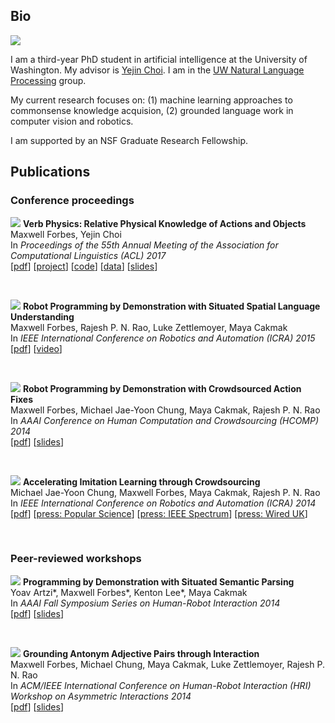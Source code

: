 ## Bio

<img src="/data/other/max_cropped.jpeg" class="totheright" />

I am a third-year PhD student in artificial intelligence at the University of
Washington. My advisor is [Yejin Choi](https://homes.cs.washington.edu/~yejin/).
I am in the [UW Natural Language
Processing](https://www.cs.washington.edu/research/nlp/people) group.

My current research focuses on: (1) machine learning approaches to commonsense
knowledge acquision, (2) grounded language work in computer vision and robotics.

I am supported by an NSF Graduate Research Fellowship.

## Publications

### Conference proceedings

<a name="forbes2017verb"></a>
<img src="/data/research/publications/forbes2017verb/model.png" class="totheleft" />
**Verb Physics: Relative Physical Knowledge of Actions and Objects**  
Maxwell Forbes, Yejin Choi  
In _Proceedings of the 55th Annual Meeting of the Association for Computational Linguistics (ACL) 2017_  
[[pdf](https://arxiv.org/abs/1706.03799)] [[project](https://uwnlp.github.io/verbphysics)] [[code](https://github.com/uwnlp/verbphysics)] [[data](https://github.com/uwnlp/verbphysics#data)] [[slides](/data/research/publications/forbes2017verb/slides.pdf)]

&nbsp;

<a name="forbes2015robot"></a>
<img src="/data/research/publications/forbes2015robot/robot.jpg" class="totheleft" />
**Robot Programming by Demonstration with Situated Spatial Language Understanding**  
Maxwell Forbes, Rajesh P. N. Rao, Luke Zettlemoyer, Maya Cakmak  
In _IEEE International Conference on Robotics and Automation (ICRA) 2015_  
[[pdf](/data/research/publications/forbes2015robot/forbes2015robot.pdf)] [[video](https://www.youtube.com/watch?v=uPE-eGqVP3c)]

&nbsp;

<a name="forbes2014robot"></a>
<img src="/data/research/publications/forbes2014robot/gui.png" class="totheleft" />
**Robot Programming by Demonstration with Crowdsourced Action Fixes**  
Maxwell Forbes, Michael Jae-Yoon Chung, Maya Cakmak, Rajesh P. N. Rao  
In _AAAI Conference on Human Computation and Crowdsourcing (HCOMP) 2014_  
[[pdf](/data/research/publications/forbes2014robot/forbes2014robot.pdf)] [[slides](/data/research/publications/forbes2014robot/forbes2014robot_slides.pdf)]

&nbsp;

<a name="chung2014accelerating"></a>
<img src="/data/research/publications/chung2014accelerating/gambit_in_action.png" class="totheleft" />
**Accelerating Imitation Learning through Crowdsourcing**  
Michael Jae-Yoon Chung, Maxwell Forbes, Maya Cakmak, Rajesh P. N. Rao  
In _IEEE International Conference on Robotics and Automation (ICRA) 2014_  
[[pdf](/data/research/publications/chung2014accelerating/chung2014accelerating.pdf)] [[press: Popular Science](http://www.popsci.com/article/technology/robot-learns-asking-strangers-internet)] [[press: IEEE Spectrum](http://spectrum.ieee.org/automaton/robotics/artificial-intelligence/please-tell-this-robot-what-a-turtle-looks-like)] [[press: Wired UK](http://www.wired.co.uk/news/archive/2014-07/24/robots-build-lego-turtles)]

&nbsp;

### Peer-reviewed workshops

<a name="artzi2014programming"></a>
<img src="/data/research/publications/artzi2014programming/prog.png" class="totheleft" />
**Programming by Demonstration with Situated Semantic Parsing**  
Yoav Artzi\*, Maxwell Forbes\*, Kenton Lee\*, Maya Cakmak  
In _AAAI Fall Symposium Series on Human-Robot Interaction 2014_  
[[pdf](/data/research/publications/artzi2014programming/artzi2014programming.pdf)] [[slides](/data/research/publications/artzi2014programming/artzi2014programming_slides.pdf)]

&nbsp;

<a name="forbes2014grounding"></a>
<img src="/data/research/publications/forbes2014grounding/helmet_and_box.png" class="totheleft" />
**Grounding Antonym Adjective Pairs through Interaction**  
Maxwell Forbes, Michael Chung, Maya Cakmak, Luke Zettlemoyer, Rajesh P. N. Rao  
In _ACM/IEEE International Conference on Human-Robot Interaction (HRI) Workshop on Asymmetric Interactions 2014_  
[[pdf](/data/research/publications/forbes2014grounding/forbes2014grounding.pdf)] [[slides](/data/research/publications/forbes2014grounding/forbes2014grounding_slides.pdf)]

